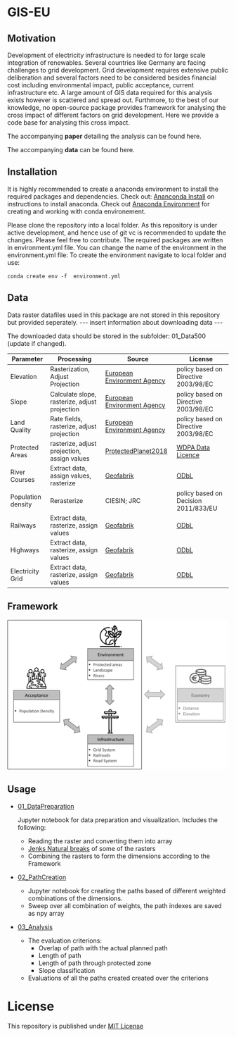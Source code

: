 # GIS-EU

## Motivation
Development of electricity infrastructure is needed to for large scale integration of renewables. Several countries like Germany are facing challenges to grid development. Grid development requires extensive public deliberation and several factors need to be considered besides financial cost including environmental impact, public acceptance, current infrastructure etc. A large amount of GIS data required for this analysis exists however is scattered and spread out. Furthmore, to the best of our knowledge, no open-source package provides framework for analysing the cross impact of different factors on grid development. Here we provide a code base for analysing this cross impact. 

The accompanying **paper** detailing the analysis can be found here.

The accompanying **data** can be found here. 
## Installation
It is highly recommended to create a anaconda environment to install the required packages and dependencies. Check out: [Ananconda Install](https://www.anaconda.com/download/) on instructions to install anaconda.
Check out [Anaconda Environment](https://conda.io/docs/user-guide/tasks/manage-environments.html) for creating and working with conda environement. 

Please clone the repository into a local folder. As this repository is under active development, and hence use of git vc is recommended to update the changes. Please feel free to contribute. The required packages are written in environment.yml file. You can change the name of the environment in the environment.yml file: To create the environment navigate to local folder and use:

```
conda create env -f  environment.yml
```

## Data
Data raster datafiles used in this package are not stored in this repository but provided seperately. --- insert information about downloading data ---

The downloaded data should be stored in the subfolder: 01_Data500 (update if changed).

| Parameter     | Processing    | Source    | License |
|-----------    |------------   |--------   |---------|
| Elevation     | Rasterization, Adjust Projection | [European Environment Agency](https://www.eea.europa.eu/data-and-maps/data/eu-dem) | policy based on Directive 2003/98/EC |
| Slope         | Calculate slope, rasterize, adjust projection | [European Environment Agency](https://www.eea.europa.eu/data-and-maps/data/eu-dem) | policy based on Directive 2003/98/EC |
| Land Quality  | Rate fields, rasterize, adjust projection | [European Environment Agency](https://www.eea.europa.eu/data-and-maps/data/eu-dem) | policy based on Directive 2003/98/EC |
| Protected Areas| rasterize, adjust projection, assign values | [ProtectedPlanet2018](https://www.protectedplanet.net/c/world-database-on-protected-areas)  | [WDPA Data Licence](https://www.unep-wcmc.org/policies/wdpa-data-licence#data_policy) |
| River Courses| Extract data, assign values, rasterize |[Geofabrik](https://download.geofabrik.de/)|  [ODbL](https://opendatacommons.org/licenses/odbl/index.html) |
| Population density| Rerasterize |CIESIN; JRC | policy based on Decision 2011/833/EU |
| Railways |  Extract data, rasterize, assign values | [Geofabrik](https://download.geofabrik.de/)| [ODbL](https://opendatacommons.org/licenses/odbl/index.html) |
| Highways |  Extract data, rasterize, assign values | [Geofabrik](https://download.geofabrik.de/)| [ODbL](https://opendatacommons.org/licenses/odbl/index.html)        |
| Electricity Grid | Extract data, rasterize, assign values | [Geofabrik](https://download.geofabrik.de/)| [ODbL](https://opendatacommons.org/licenses/odbl/index.html)        |

## Framework
![Dimension for analsis](GGEF_Framework_v4.jpg)

## Usage

- [01_DataPreparation](https://github.com/samarthiith/PowerLine-GIS/blob/master/01_DataPreparation.ipynb)

	Jupyter notebook for data preparation and visualization. Includes the following:
	- Reading the raster and converting them into array
	- [Jenks Natural breaks](https://en.wikipedia.org/wiki/Jenks_natural_breaks_optimization) of some of the rasters
	- Combining the rasters to form the dimensions according to the Framework
    
- [02_PathCreation](https://github.com/samarthiith/PowerLine-GIS/blob/master/02_PathCreation.ipynb)
	- Jupyter notebook for creating the paths based of different weighted combinations of the dimensions.
	- Sweep over all combination of weights, the path indexes are saved as npy array 

- [03_Analysis](https://github.com/samarthiith/PowerLine-GIS/blob/master/03_Analysis.ipynb)
	- The evaluation criterions:
		- Overlap of path with the actual planned path
		- Length of path
		- Length of path through protected zone
		- Slope classification
	- Evaluations of all the paths created created over the criterions


# License
This repository is published under [MIT License](https://github.com/samarthiith/GIS-EU/blob/master/LICENSE)
